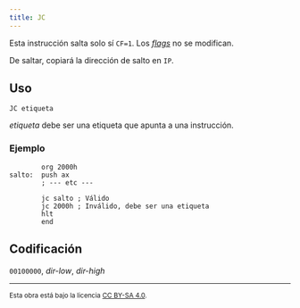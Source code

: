 ```yaml
---
title: JC
---
```


Esta instrucción salta solo sí `CF=1`. Los [_flags_](/cpu/#flags) no se modifican.

De saltar, copiará la dirección de salto en `IP`.

## Uso

```vonsim
JC etiqueta
```

_etiqueta_ debe ser una etiqueta que apunta a una instrucción.

### Ejemplo

```vonsim
        org 2000h
salto:  push ax
        ; --- etc ---

        jc salto ; Válido
        jc 2000h ; Inválido, debe ser una etiqueta
        hlt
        end
```

## Codificación

`00100000`, _dir-low_, _dir-high_

---

<small>Esta obra está bajo la licencia <a target="_blank" rel="license noopener noreferrer" href="http://creativecommons.org/licenses/by-sa/4.0/">CC BY-SA 4.0</a>.</small>

